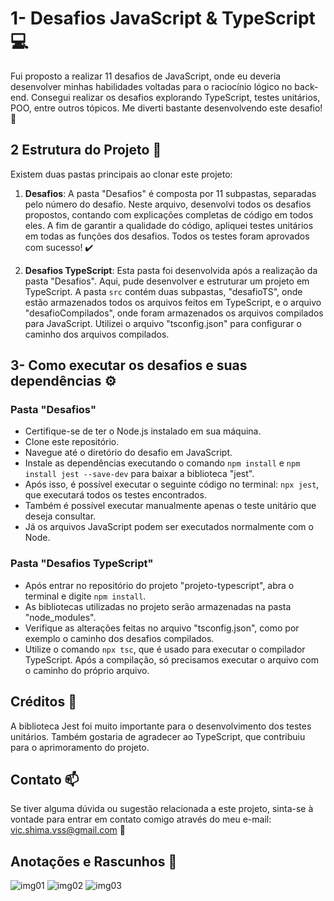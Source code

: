 # 1- Desafios JavaScript & TypeScript :computer:

Fui proposto a realizar 11 desafios de JavaScript, onde eu deveria desenvolver minhas habilidades voltadas para o raciocínio lógico no back-end. Consegui realizar os desafios explorando TypeScript, testes unitários, POO, entre outros tópicos. Me diverti bastante desenvolvendo este desafio! :rocket:

## 2 Estrutura do Projeto :file_folder:

Existem duas pastas principais ao clonar este projeto: 

1. **Desafios**: A pasta "Desafios" é composta por 11 subpastas, separadas pelo número do desafio. Neste arquivo, desenvolvi todos os desafios propostos, contando com explicações completas de código em todos eles. A fim de garantir a qualidade do código, apliquei testes unitários em todas as funções dos desafios. Todos os testes foram aprovados com sucesso! :heavy_check_mark:

2. **Desafios TypeScript**: Esta pasta foi desenvolvida após a realização da pasta "Desafios". Aqui, pude desenvolver e estruturar um projeto em TypeScript. A pasta `src` contém duas subpastas, "desafioTS", onde estão armazenados todos os arquivos feitos em TypeScript, e o arquivo "desafioCompilados", onde foram armazenados os arquivos compilados para JavaScript. Utilizei o arquivo "tsconfig.json" para configurar o caminho dos arquivos compilados.

## 3- Como executar os desafios e suas dependências :gear:

### Pasta "Desafios"

- Certifique-se de ter o Node.js instalado em sua máquina.
- Clone este repositório.
- Navegue até o diretório do desafio em JavaScript.
- Instale as dependências executando o comando `npm install` e `npm install jest --save-dev` para baixar a biblioteca "jest".
- Após isso, é possível executar o seguinte código no terminal: `npx jest`, que executará todos os testes encontrados.
- Também é possível executar manualmente apenas o teste unitário que deseja consultar.
- Já os arquivos JavaScript podem ser executados normalmente com o Node.

### Pasta "Desafios TypeScript"

- Após entrar no repositório do projeto "projeto-typescript", abra o terminal e digite `npm install`.
- As bibliotecas utilizadas no projeto serão armazenadas na pasta "node_modules".
- Verifique as alterações feitas no arquivo "tsconfig.json", como por exemplo o caminho dos desafios compilados.
- Utilize o comando `npx tsc`, que é usado para executar o compilador TypeScript. Após a compilação, só precisamos executar o arquivo com o caminho do próprio arquivo.

## Créditos :clap:

A biblioteca Jest foi muito importante para o desenvolvimento dos testes unitários. Também gostaria de agradecer ao TypeScript, que contribuiu para o aprimoramento do projeto.

## Contato :mailbox:

Se tiver alguma dúvida ou sugestão relacionada a este projeto, sinta-se à vontade para entrar em contato comigo através do meu e-mail: vic.shima.vss@gmail.com :email:

## Anotações e Rascunhos :memo:

![img01](https://github.com/shimarrudz/Desafios_JavaScript/assets/104167280/9156fdf4-286c-467c-9130-a72bdc68683a)
![img02](https://github.com/shimarrudz/Desafios_JavaScript/assets/104167280/f868980c-e6d9-463d-ac2b-b9fea7d3e428)
![img03](https://github.com/shimarrudz/Desafios_JavaScript/assets/104167280/71413212-da01-4b29-ba12-1d22e0698adf)
